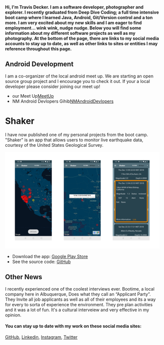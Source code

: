 **Hi, I'm Travis Decker. I am a software developer, photographer and explorer. I recently graduated from Deep Dive Coding; a full time intensive boot camp where I learned Java, Android, Git/Version control and a ton more. I am very excited about my new skills and I am eager to find employment... wink wink, nudge nudge. 
Below you will find some information about my different software projects as well as my photography. At the bottom of the page, there are links to my social media accounts to stay up to date, as well as other links to sites or entities I may reference throughout this page.**

## Android Development
I am a co-organizer of the local android meet up. We are starting an open source group project and I encourage you to check it out. If your a local developer please consider joining our meet up! 

- our Meet Up[MeetUp](https://www.meetup.com/New-Mexico-Android-Developers/)
- NM Android Devlopers Gihib[NMAndroidDevlopers](https://github.com/NewMexicoAndroidDevelopers)

# Shaker
I have now published one of my personal projects from the boot camp. "Shaker" is an app that allows users to monitor live earthquake data, courtesy of the United States Geological Survey.

![](resources/shaker/ShakerScreenshots.png)

- Download the app: [Google Play Store](https://play.google.com/store/apps/details?id=com.shaker.shaker&hl=en)
- See the source code: [GitHub](https://github.com/TravisDecker/shaker)

## Other News
I recently experienced one of the coolest interviews ever. Bootime, a local company here in Albuquerque, Does what they call an “Applicant Party”. They Invite all job applicants as well as all of their employees and its a way for every to sorta of experience the environment. They pre plan activities and it was a lot of fun. It's a cultural interveiew and very effective in my opinion. 


#### You can stay up to date with my work on these social media sites:
[GitHub](https://github.com/TravisDecker),
[Linkedin](https://www.linkedin.com/in/travis-decker-9a86a9169/),
[Instagram](https://www.instagram.com/straylensephotography/),
[Twitter](https://twitter.com/T_Ravosaurus)
